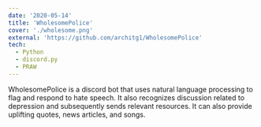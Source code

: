 ```yaml
---
date: '2020-05-14'
title: 'WholesomePolice'
cover: './wholesome.png'
external: 'https://github.com/architg1/WholesomePolice'
tech:
  - Python
  - discord.py
  - PRAW
---
```


WholesomePolice is a discord bot that uses natural language processing to flag and respond to hate speech. It also recognizes discussion related to depression and subsequently sends relevant resources. It can also provide uplifting quotes, news articles, and songs.
